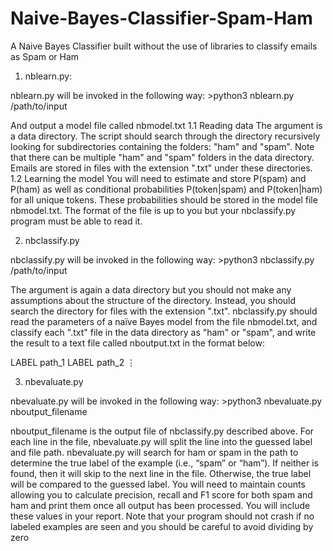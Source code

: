 # Naive-Bayes-Classifier-Spam-Ham

A Naive Bayes Classifier built without the use of libraries to classify emails as Spam or Ham

1. nblearn.py:

nblearn.py will be invoked in the following way: >python3 nblearn.py /path/to/input

And output a model file called nbmodel.txt
  1.1 Reading data
  The argument is a data directory. The script should search through the directory recursively looking for
  subdirectories containing the folders: "ham" and "spam". Note that there can be multiple "ham" and "spam" folders in the data directory. Emails are stored in files with the extension ".txt" under these directories. 
  1.2 Learning the model 
  You will need to estimate and store P(spam) and P(ham) as well as conditional probabilities P(token|spam) and P(token|ham) for all    unique tokens. These probabilities should be stored in the model file nbmodel.txt. The format of the file is up to you but your nbclassify.py program must be able to read it. 

2. nbclassify.py

nbclassify.py will be invoked in the following way: >python3 nbclassify.py /path/to/input

The argument is again a data directory but you should not make any assumptions about the structure of
the directory. Instead, you should search the directory for files with the extension ".txt". nbclassify.py
should read the parameters of a naïve Bayes model from the file nbmodel.txt, and classify each ".txt"
file in the data directory as "ham" or "spam", and write the result to a text file called nboutput.txt in the
format below:

LABEL path_1
LABEL path_2
⋮

3. nbevaluate.py

nbevaluate.py will be invoked in the following way: >python3 nbevaluate.py nboutput_filename

nboutput_filename is the output file of nbclassify.py described above. For each line in the file,
nbevaluate.py will split the line into the guessed label and file path. nbevaluate.py will search for ham or
spam in the path to determine the true label of the example (i.e., “spam” or “ham”). If neither is found,
then it will skip to the next line in the file. Otherwise, the true label will be compared to the guessed
label. You will need to maintain counts allowing you to calculate precision, recall and F1 score for both
spam and ham and print them once all output has been processed. You will include these values in your
report. Note that your program should not crash if no labeled examples are seen and you should be
careful to avoid dividing by zero
